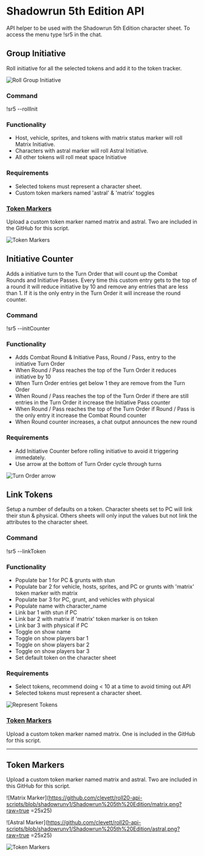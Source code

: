 Shadowrun 5th Edition API
=======================

API helper to be used with the Shadowrun 5th Edition character sheet. To access the menu type !sr5 in the chat.


## Group Initiative

Roll initiative for all the selected tokens and add it to the token tracker.

![Roll Group Initiative](https://github.com/clevett/roll20-api-scripts/blob/shadowrunv1/Shadowrun%205th%20Edition/imgs/groupinit.png?raw=true)

### Command

!sr5 --rollInit

### Functionality

* Host, vehicle, sprites, and tokens with matrix status marker will roll Matrix Initiative.
* Characters with astral marker will roll Astral Initiative.
* All other tokens will roll meat space Initiative

### Requirements

* Selected tokens must represent a character sheet.
* Custom token markers named 'astral' & 'matrix' toggles

### [Token Markers](https://github.com/clevett/roll20-api-scripts/blob/shadowrunv1/Shadowrun%205th%20Edition/README.md#token-markers-2)

Upload a custom token marker named matrix and astral. Two are included in the GitHub for this script.

![Token Markers](https://github.com/clevett/roll20-api-scripts/blob/shadowrunv1/Shadowrun%205th%20Edition/imgs/groupinitIcons.png?raw=true)

## Initiative Counter

Adds a initiative turn to the Turn Order that will count up the Combat Rounds and Initiative Passes. Every time this custom entry gets to the top of a round it will reduce initiative by 10 and remove any entries that are less than 1. If it is the only entry in the Turn Order it will increase the round counter.

### Command

!sr5 --initCounter

### Functionality

* Adds Combat Round & Initiative Pass, Round / Pass, entry to the initiative Turn Order
* When Round / Pass reaches the top of the Turn Order it reduces initiative by 10
* When Turn Order entries get below 1 they are remove from the Turn Order
* When Round / Pass reaches the top of the Turn Order if there are still entries in the Turn Order it increase the Initiative Pass counter
* When Round / Pass reaches the top of the Turn Order if Round / Pass is the only entry it increase the Combat Round counter
* When Round counter increases, a chat output announces the new round

### Requirements

* Add Initiative Counter before rolling initiative to avoid it triggering immedately.
* Use arrow at the bottom of Turn Order cycle through turns

![Turn Order arrow](https://github.com/clevett/roll20-api-scripts/blob/shadowrunv1/Shadowrun%205th%20Edition/imgs/counterarrow.png?raw=true)

## Link Tokens

Setup a number of defaults on a token. Character sheets set to PC will link their stun & physical. Others sheets will only input the values but not link the attributes to the character sheet.

### Command

!sr5 --linkToken

### Functionality

* Populate bar 1 for PC & grunts with stun
* Populate bar 2 for vehicle, hosts, sprites, and PC or grunts with 'matrix' token marker with matrix
* Populate bar 3 for PC, grunt, and vehicles with physical
* Populate name with character_name
* Link bar 1 with stun if PC
* Link bar 2 with matrix if 'matrix' token marker is on token
* Link bar 3 with physical if PC
* Toggle on show name
* Toggle on show players bar 1
* Toggle on show players bar 2
* Toggle on show players bar 3
* Set default token on the character sheet

### Requirements

* Select tokens, recommend doing < 10 at a time to avoid timing out API
* Selected tokens must represent a character sheet.

![Represent Tokens](https://github.com/clevett/roll20-api-scripts/blob/shadowrunv1/Shadowrun%205th%20Edition/imgs/linkerrepcharacter.png?raw=true
)

### [Token Markers](https://github.com/clevett/roll20-api-scripts/blob/shadowrunv1/Shadowrun%205th%20Edition/README.md#token-markers-2)

Upload a custom token marker named matrix. One is included in the GitHub for this script.

---

## Token Markers

Upload a custom token marker named matrix and astral. Two are included in this GitHub for this script.

![Matrix Marker](https://github.com/clevett/roll20-api-scripts/blob/shadowrunv1/Shadowrun%205th%20Edition/matrix.png?raw=true =25x25)

![Astral Marker](https://github.com/clevett/roll20-api-scripts/blob/shadowrunv1/Shadowrun%205th%20Edition/astral.png?raw=true =25x25)

![Token Markers](https://raw.githubusercontent.com/clevett/roll20-api-scripts/shadowrunv1/Shadowrun%205th%20Edition/imgs/groupiniTokenMarkers.png)
